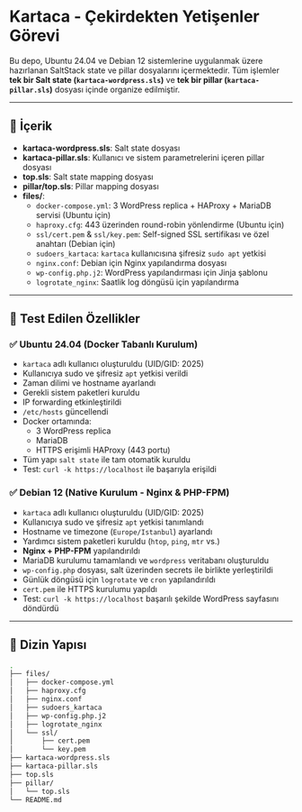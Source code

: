 # Kartaca - Çekirdekten Yetişenler Görevi

Bu depo, Ubuntu 24.04 ve Debian 12 sistemlerine uygulanmak üzere hazırlanan SaltStack state ve pillar dosyalarını içermektedir. Tüm işlemler **tek bir Salt state (`kartaca-wordpress.sls`)** ve **tek bir pillar (`kartaca-pillar.sls`)** dosyası içinde organize edilmiştir.

---

## 📌 İçerik

- **kartaca-wordpress.sls**: Salt state dosyası
- **kartaca-pillar.sls**: Kullanıcı ve sistem parametrelerini içeren pillar dosyası
- **top.sls**: Salt state mapping dosyası
- **pillar/top.sls**: Pillar mapping dosyası
- **files/**:
  - `docker-compose.yml`: 3 WordPress replica + HAProxy + MariaDB servisi (Ubuntu için)
  - `haproxy.cfg`: 443 üzerinden round-robin yönlendirme (Ubuntu için)
  - `ssl/cert.pem` & `ssl/key.pem`: Self-signed SSL sertifikası ve özel anahtarı (Debian için)
  - `sudoers_kartaca`: `kartaca` kullanıcısına şifresiz `sudo apt` yetkisi
  - `nginx.conf`: Debian için Nginx yapılandırma dosyası
  - `wp-config.php.j2`: WordPress yapılandırması için Jinja şablonu
  - `logrotate_nginx`: Saatlik log döngüsü için yapılandırma

---

## 🧪 Test Edilen Özellikler

### ✅ Ubuntu 24.04 (Docker Tabanlı Kurulum)

- `kartaca` adlı kullanıcı oluşturuldu (UID/GID: 2025)
- Kullanıcıya sudo ve şifresiz `apt` yetkisi verildi
- Zaman dilimi ve hostname ayarlandı
- Gerekli sistem paketleri kuruldu
- IP forwarding etkinleştirildi
- `/etc/hosts` güncellendi
- Docker ortamında:
  - 3 WordPress replica
  - MariaDB
  - HTTPS erişimli HAProxy (443 portu)
- Tüm yapı `salt state` ile tam otomatik kuruldu
- Test: `curl -k https://localhost` ile başarıyla erişildi

### ✅ Debian 12 (Native Kurulum - Nginx & PHP-FPM)

- `kartaca` adlı kullanıcı oluşturuldu (UID/GID: 2025)
- Kullanıcıya sudo ve şifresiz `apt` yetkisi tanımlandı
- Hostname ve timezone (`Europe/Istanbul`) ayarlandı
- Yardımcı sistem paketleri kuruldu (`htop`, `ping`, `mtr` vs.)
- **Nginx + PHP-FPM** yapılandırıldı
- MariaDB kurulumu tamamlandı ve `wordpress` veritabanı oluşturuldu
- `wp-config.php` dosyası, salt üzerinden secrets ile birlikte yerleştirildi
- Günlük döngüsü için `logrotate` ve `cron` yapılandırıldı
- `cert.pem` ile HTTPS kurulumu yapıldı
- Test: `curl -k https://localhost` başarılı şekilde WordPress sayfasını döndürdü

---

## 📁 Dizin Yapısı

```bash
.
├── files/
│   ├── docker-compose.yml
│   ├── haproxy.cfg
│   ├── nginx.conf
│   ├── sudoers_kartaca
│   ├── wp-config.php.j2
│   ├── logrotate_nginx
│   └── ssl/
│       ├── cert.pem
│       └── key.pem
├── kartaca-wordpress.sls
├── kartaca-pillar.sls
├── top.sls
├── pillar/
│   └── top.sls
└── README.md
